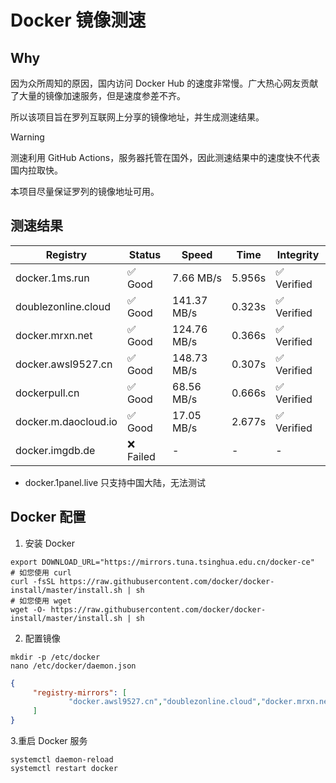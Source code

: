 # Docker 镜像测速

## Why

因为众所周知的原因，国内访问 Docker Hub 的速度非常慢。广大热心网友贡献了大量的镜像加速服务，但是速度参差不齐。


所以该项目旨在罗列互联网上分享的镜像地址，并生成测速结果。

> [!WARNING]
> 测速利用 GitHub Actions，服务器托管在国外，因此测速结果中的速度快不代表国内拉取快。
>

本项目尽量保证罗列的镜像地址可用。

## 测速结果

| Registry | Status | Speed | Time | Integrity |
|----------|--------|-------|------|-----------|
| docker.1ms.run | ✅ Good | 7.66 MB/s | 5.956s | ✅ Verified |
| doublezonline.cloud | ✅ Good | 141.37 MB/s | 0.323s | ✅ Verified |
| docker.mrxn.net | ✅ Good | 124.76 MB/s | 0.366s | ✅ Verified |
| docker.awsl9527.cn | ✅ Good | 148.73 MB/s | 0.307s | ✅ Verified |
| dockerpull.cn | ✅ Good | 68.56 MB/s | 0.666s | ✅ Verified |
| docker.m.daocloud.io | ✅ Good | 17.05 MB/s | 2.677s | ✅ Verified |
| docker.imgdb.de | ❌ Failed | - | - | - |

- docker.1panel.live 只支持中国大陆，无法测试

## Docker 配置

1. 安装 Docker
```shell
export DOWNLOAD_URL="https://mirrors.tuna.tsinghua.edu.cn/docker-ce"
# 如您使用 curl
curl -fsSL https://raw.githubusercontent.com/docker/docker-install/master/install.sh | sh
# 如您使用 wget
wget -O- https://raw.githubusercontent.com/docker/docker-install/master/install.sh | sh
```

2. 配置镜像

```shell
mkdir -p /etc/docker
nano /etc/docker/daemon.json
```

```json
{
     "registry-mirrors": [
             "docker.awsl9527.cn","doublezonline.cloud","docker.mrxn.net"
     ]
}
```

 3.重启 Docker 服务
```shell
systemctl daemon-reload
systemctl restart docker
```
